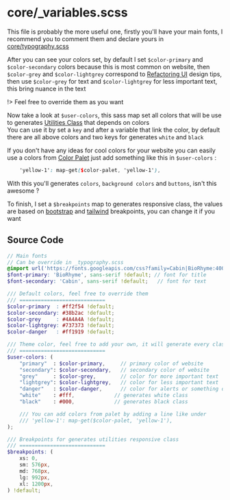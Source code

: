 # core/_variables.scss

This file is probably the more useful one, firstly you'll have your main fonts, I recommend you to comment them and declare yours in [core/typography.scss](guide/core/typography.md)

After you can see your colors set, by default I set `$color-primary` and `$color-secondary` colors because this is most common on website, then `$color-grey` and `$color-lightgrey` correspond to [Refactoring UI](https://refactoringui.com/) design tips, then use `$color-grey` for text and `$color-lightgrey` for less important text, this bring nuance in the text  

!> Feel free to override them as you want

Now take a look at `$user-colors`, this sass map set all colors that will be use to generates [Utilities Class](guide/utilities) that depends on colors  
You can use it by set a `key` and after a variable that link the color, by default there are all above colors and two keys for generates `white` and `black`

If you don't have any ideas for cool colors for your website you can easily use a colors from [Color Palet](guide/core/color-palet.md) just add something like this in `$user-colors` :

```scss
	'yellow-1': map-get($color-palet, 'yellow-1'),
```

With this you'll generates `colors`, `background colors` and `buttons`, isn't this awesome ?

To finish, I set a `$breakpoints` map to generates responsive class, the values are based on [bootstrap](https://getbootstrap.com/) and [tailwind](https://tailwindcss.com/) breakpoints, you can change it if you want

## Source Code

```scss
// Main fonts
// Can be override in _typography.scss
@import url('https://fonts.googleapis.com/css?family=Cabin|BioRhyme:400,700&display=swap');
$font-primary: 'BioRhyme', sans-serif !default; // font for title
$font-secondary: 'Cabin', sans-serif !default;   // font for text

/// Default colors, feel free to override them
/// ============================
$color-primary  : #ff2f54 !default;
$color-secondary: #38b2ac !default;
$color-grey     : #4A4A4A !default;
$color-lightgrey: #737373 !default;
$color-danger   : #ff1919 !default;

/// Theme color, feel free to add your own, it will generate every class in heritance
/// ============================
$user-colors: (
	"primary"  : $color-primary,     // primary color of website
	"secondary": $color-secondary,   // secondary color of website
	"grey"     : $color-grey,        // color for more important text
	"lightgrey": $color-lightgrey,   // color for less important text
	"danger"   : $color-danger,      // color for alerts or something dangerous
	"white"    : #fff,             // generates white class
	"black"    : #000,             // generates black class

	/// You can add colors from palet by adding a line like under
	/// 'yellow-1': map-get($color-palet, 'yellow-1'),
);

/// Breakpoints for generates utilities responsive class
/// ============================
$breakpoints: (
	xs: 0,
	sm: 576px,
	md: 768px,
	lg: 992px,
	xl: 1200px,
) !default;
```